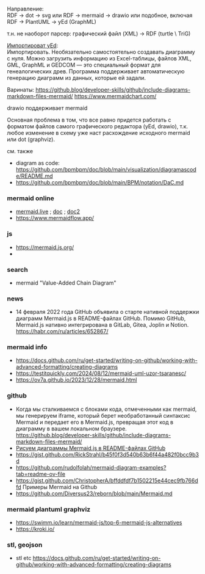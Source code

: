 Направление:  
RDF -> dot -> svg или RDF -> mermaid -> drawio или подобное, включая RDF -> PlantUML -> yEd (GraphML)

т.н. не наоборот парсер: графический файл (XML) -> RDF (turtle \ TriG)

[Импортироват yEd](https://media.contented.ru/glossary/yed-graph-editor/):  
Импортировать. Необязательно самостоятельно создавать диаграмму с нуля. Можно загрузить информацию из Excel-таблицы, файлов XML, GML, GraphML и GEDCOM — это специальный формат для генеалогических древ. Программа поддерживает автоматическую генерацию диаграмм из данных, которые ей задали.

Варинаты:
https://github.blog/developer-skills/github/include-diagrams-markdown-files-mermaid/
https://www.mermaidchart.com/

drawio поддерживает mermaid

Основная проблема в том, что все равно придется работать с форматом файлов самого графического редактора (yEd, drawio), т.к. любое изменение в схему уже наст расхождение исходного mermaid или dot (graphviz).

см. также 
- diagram as code: https://github.com/bpmbpm/doc/blob/main/visualization/diagramascode/README.md
- https://github.com/bpmbpm/doc/blob/main/BPM/notation/DaC.md

### mermaid online
- [mermaid.live](https://mermaid.live/edit#pako:eNpFkEFLxTAQhP9K2HMpTZq0TQ5e9KgX8STxEF-2baBNHnkJVkv_u7Eiwh5m4JtZmB0uwSIoGJfwcZlNTOTxWXviLL17md2NlEszkoRbIs6f-j1s7E17qGCKzoJKMWMFK8bV_FjYS55oKOiKGlSRFkeTl6RB-6PErsa_hrD-JWPI0wxqNMutuHy1JuGDM1M0_wh6i_E-ZJ9A0UacHaB22EBxKWsuOt51TPC-G4YKPgs08JqxQfSslULwoRdHBV_n16YWlLK2paKRQjaUywrQuhTi0-8W5yTHNyUaV1I) ; [doc](https://mermaid.js.org/syntax/flowchart.html) ; [doc2](https://mermaid.js.org/syntax/flowchart.html#chaining-of-links)
- https://www.mermaidflow.app/

### js
- https://mermaid.js.org/
- 

### search
- mermaid "Value-Added Chain Diagram"

### news
- 14 февраля 2022 года GitHub объявила о старте нативной поддержки диаграмм Mermaid.js в README-файлах GitHub. Помимо GitHub, Mermaid.js нативно интегрирована в GitLab, Gitea, Joplin и Notion.  https://habr.com/ru/articles/652867/

### mermaid info
- https://docs.github.com/ru/get-started/writing-on-github/working-with-advanced-formatting/creating-diagrams
- https://testitquickly.com/2024/08/12/mermaid-uml-uzor-tsaranesc/
- https://ov7a.github.io/2023/12/28/mermaid.html

### github
- Когда мы сталкиваемся с блоками кода, отмеченными как mermaid, мы генерируем iframe, который берет необработанный синтаксис Mermaid и передает его в Mermaid.js, превращая этот код в диаграмму в вашем локальном браузере. https://github.blog/developer-skills/github/include-diagrams-markdown-files-mermaid/
- [Рисуем диаграммы Mermaid.js в README-файлах GitHub](https://habr.com/ru/articles/652867/)
- https://gist.github.com/RickStrahl/b45f0f3d540b63b6f44a482f0bcc9b3d
- https://github.com/rudolfolah/mermaid-diagram-examples?tab=readme-ov-file
- https://gist.github.com/ChristopherA/bffddfdf7b1502215e44cec9fb766dfd Примеры Mermaid на Github
- https://github.com/Diversus23/reborn/blob/main/Mermaid.md

### mermaid plantuml graphviz
- https://swimm.io/learn/mermaid-js/top-6-mermaid-js-alternatives
- https://kroki.io/

### stl, geojson
- stl etc https://docs.github.com/ru/get-started/writing-on-github/working-with-advanced-formatting/creating-diagrams
